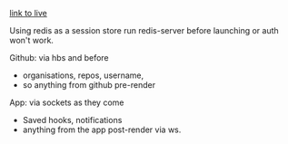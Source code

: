 [link to live](https://chinese5k.com)

Using redis as a session store run redis-server before launching or auth won't work.


Github: via hbs and before
- organisations, repos, username,
- so anything from github pre-render

App: via sockets as they come
- Saved hooks, notifications
- anything from the app post-render via ws.